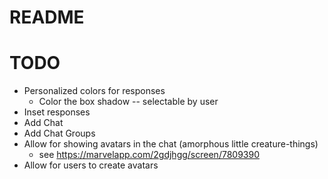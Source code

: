 # README

# TODO

* Personalized colors for responses
  * Color the box shadow -- selectable by user
* Inset responses
* Add Chat
* Add Chat Groups
* Allow for showing avatars in the chat (amorphous little creature-things)
  * see https://marvelapp.com/2gdjhgg/screen/7809390
* Allow for users to create avatars
  